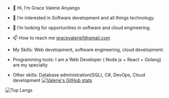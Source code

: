 - 👋 Hi, I’m Grace Valerie Anyango
- 👀 I’m interested in Software development and all things technology.
 
- 💞️ I’m looking for opportunities in software and cloud engineering.
- 📫 How to reach me gracevalerie1@gmail.com
- My Skills: Web development, software engineering, cloud development.
- Programming tools: I am a Web Developer ( Node js + React + Golang) are my specialty
- Other skills: Database administration(SQL), C#, DevOps, Cloud development
[![Valerie's GitHub stats](https://github-readme-stats.vercel.app/api?username=valgrace)](https://github.com/valgrace/github-readme-stats)

![Top Langs](https://github-readme-stats.vercel.app/api/top-langs/?username=valgrace&hide_progress=true)
<!---
ValGrace/ValGrace is a ✨ special ✨ repository because its `README.md` (this file) appears on your GitHub profile.
You can click the Preview link to take a look at your changes.
--->
